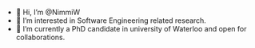 - 👋 Hi, I’m @NimmiW
- 👀 I’m interested in Software Engineering related research.
- 🌱 I’m currently a PhD candidate in university of Waterloo and open for collaborations. 

<!---
- 💞️ I’m looking to collaborate on 
- 📫 How to reach me ...


NimmiW/NimmiW is a ✨ special ✨ repository because its `README.md` (this file) appears on your GitHub profile.
You can click the Preview link to take a look at your changes.
--->
